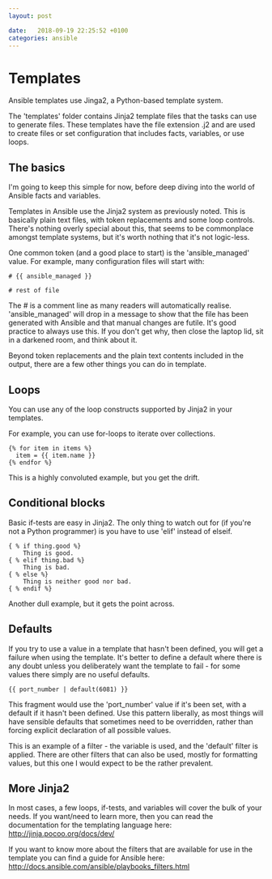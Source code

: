 ```yaml
---
layout: post

date:   2018-09-19 22:25:52 +0100
categories: ansible
---
```

Templates
=========

Ansible templates use Jinga2, a Python-based template system.

The 'templates' folder contains Jinja2 template files that the tasks can
use to generate files. These templates have the file extension .j2 and
are used to create files or set configuration that includes facts,
variables, or use loops.

The basics
----------

I'm going to keep this simple for now, before deep diving into the world
of Ansible facts and variables.

Templates in Ansible use the Jinja2 system as previously noted. This is
basically plain text files, with token replacements and some loop
controls. There's nothing overly special about this, that seems to be
commonplace amongst template systems, but it's worth nothing that it's
not logic-less.

One common token (and a good place to start) is the 'ansible\_managed'
value. For example, many configuration files will start with:

    # {{ ansible_managed }}

    # rest of file

The \# is a comment line as many readers will automatically realise.
'ansible\_managed' will drop in a message to show that the file has been
generated with Ansible and that manual changes are futile. It's good
practice to always use this. If you don't get why, then close the laptop
lid, sit in a darkened room, and think about it.

Beyond token replacements and the plain text contents included in the
output, there are a few other things you can do in template.

Loops
-----

You can use any of the loop constructs supported by Jinja2 in your
templates.

For example, you can use for-loops to iterate over collections.

    {% for item in items %}
      item = {{ item.name }}
    {% endfor %}

This is a highly convoluted example, but you get the drift.

Conditional blocks
------------------

Basic if-tests are easy in Jinja2. The only thing to watch out for (if
you're not a Python programmer) is you have to use 'elif' instead of
elseif.

    { % if thing.good %}
        Thing is good.
    { % elif thing.bad %}
        Thing is bad.
    { % else %}
        Thing is neither good nor bad.
    { % endif %}

Another dull example, but it gets the point across.

Defaults
--------

If you try to use a value in a template that hasn't been defined, you
will get a failure when using the template. It's better to define a
default where there is any doubt unless you deliberately want the
template to fail - for some values there simply are no useful defaults.

    {{ port_number | default(6081) }}

This fragment would use the 'port\_number' value if it's been set, with
a default if it hasn't been defined. Use this pattern liberally, as most
things will have sensible defaults that sometimes need to be overridden,
rather than forcing explicit declaration of all possible values.

This is an example of a filter - the variable is used, and the 'default'
filter is applied. There are other filters that can also be used, mostly
for formatting values, but this one I would expect to be the rather
prevalent.

More Jinja2
-----------

In most cases, a few loops, if-tests, and variables will cover the bulk
of your needs. If you want/need to learn more, then you can read the
documentation for the templating language here:
<http://jinja.pocoo.org/docs/dev/>

If you want to know more about the filters that are available for use in
the template you can find a guide for Ansible here:
<http://docs.ansible.com/ansible/playbooks_filters.html>
